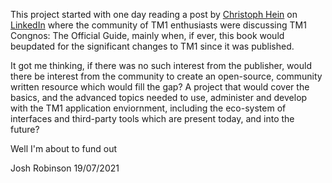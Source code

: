 This project started with one day reading a post by [Christoph Hein](https://github.com/scrumthing) on [LinkedIn](https://www.linkedin.com/posts/christophhein_tm1-leantm1-planninganalytics-activity-6816020978133450752-O10a) where the community of TM1 enthusiasts were discussing TM1 Congnos: The Official Guide, mainly when, if ever, this book would beupdated for the significant changes to TM1 since it was published. 

It got me thinking, if there was no such interest from the publisher, would there be interest from the community to create an open-source, community written resource which would fill the gap? A project that would cover the basics, and the advanced topics needed to use, administer and develop with the TM1 application enviornment, including the eco-system of interfaces and third-party tools which are present today, and into the future?  

Well I'm about to fund out

Josh Robinson
19/07/2021
